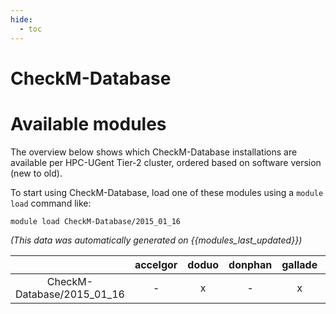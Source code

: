 ```yaml
---
hide:
  - toc
---
```


CheckM-Database
===============

# Available modules


The overview below shows which CheckM-Database installations are available per HPC-UGent Tier-2 cluster, ordered based on software version (new to old).

To start using CheckM-Database, load one of these modules using a `module load` command like:

```shell
module load CheckM-Database/2015_01_16
```

*(This data was automatically generated on {{modules_last_updated}})*  

| |accelgor|doduo|donphan|gallade|joltik|litleo|shinx|
| :---: | :---: | :---: | :---: | :---: | :---: | :---: | :---: |
|CheckM-Database/2015_01_16|-|x|-|x|-|x|x|
